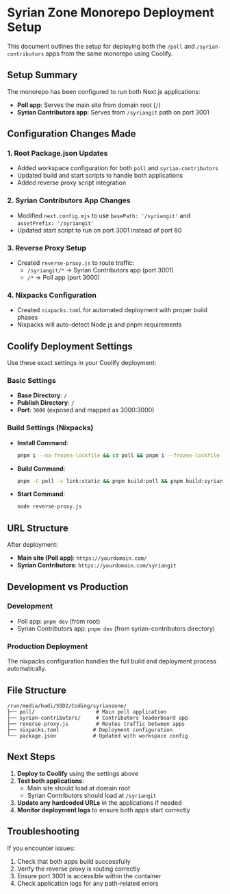# Syrian Zone Monorepo Deployment Setup

This document outlines the setup for deploying both the `/poll` and `/syrian-contributors` apps from the same monorepo using Coolify.

## Setup Summary

The monorepo has been configured to run both Next.js applications:
- **Poll app**: Serves the main site from domain root (`/`)
- **Syrian Contributors app**: Serves from `/syriangit` path on port 3001

## Configuration Changes Made

### 1. Root Package.json Updates
- Added workspace configuration for both `poll` and `syrian-contributors`
- Updated build and start scripts to handle both applications
- Added reverse proxy script integration

### 2. Syrian Contributors App Changes
- Modified `next.config.mjs` to use `basePath: '/syriangit'` and `assetPrefix: '/syriangit'`
- Updated start script to run on port 3001 instead of port 80

### 3. Reverse Proxy Setup
- Created `reverse-proxy.js` to route traffic:
  - `/syriangit/*` → Syrian Contributors app (port 3001)
  - `/*` → Poll app (port 3000)

### 4. Nixpacks Configuration
- Created `nixpacks.toml` for automated deployment with proper build phases
- Nixpacks will auto-detect Node.js and pnpm requirements

## Coolify Deployment Settings

Use these exact settings in your Coolify deployment:

### Basic Settings
- **Base Directory**: `/`
- **Publish Directory**: `/`
- **Port**: `3000` (exposed and mapped as 3000:3000)

### Build Settings (Nixpacks)
- **Install Command**:
  ```bash
  pnpm i --no-frozen-lockfile && cd poll && pnpm i --frozen-lockfile && cd ../syrian-contributors && pnpm i --frozen-lockfile
  ```

- **Build Command**:
  ```bash
  pnpm -C poll -s link:static && pnpm build:poll && pnpm build:syrian-contributors
  ```

- **Start Command**:
  ```bash
  node reverse-proxy.js
  ```

## URL Structure

After deployment:
- **Main site (Poll app)**: `https://yourdomain.com/`
- **Syrian Contributors**: `https://yourdomain.com/syriangit`

## Development vs Production

### Development
- Poll app: `pnpm dev` (from root)
- Syrian Contributors app: `pnpm dev` (from syrian-contributors directory)

### Production Deployment
The nixpacks configuration handles the full build and deployment process automatically.

## File Structure
```
/run/media/hadi/SSD2/Coding/syrianzone/
├── poll/                    # Main poll application
├── syrian-contributors/     # Contributors leaderboard app
├── reverse-proxy.js         # Routes traffic between apps
├── nixpacks.toml           # Deployment configuration
└── package.json            # Updated with workspace config
```

## Next Steps

1. **Deploy to Coolify** using the settings above
2. **Test both applications**:
   - Main site should load at domain root
   - Syrian Contributors should load at `/syriangit`
3. **Update any hardcoded URLs** in the applications if needed
4. **Monitor deployment logs** to ensure both apps start correctly

## Troubleshooting

If you encounter issues:
1. Check that both apps build successfully
2. Verify the reverse proxy is routing correctly
3. Ensure port 3001 is accessible within the container
4. Check application logs for any path-related errors
